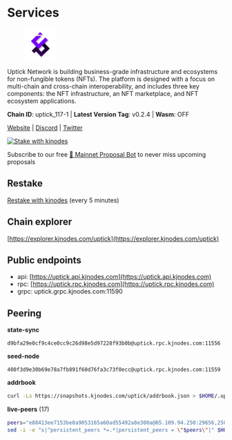 # Services

<figure><img src="https://raw.githubusercontent.com/kj89/cosmos-images/main/logos/uptick.png" alt=""><figcaption></figcaption></figure>

Uptick Network is building business-grade infrastructure and  ecosystems for non-fungible tokens (NFTs). The platform is  designed with a focus on multi-chain and cross-chain interoperability,  and includes three key components: the NFT infrastructure, an NFT  marketplace, and NFT ecosystem applications.

**Chain ID**: uptick_117-1 | **Latest Version Tag**: v0.2.4 | **Wasm**: OFF

[Website](https://uptick.network) | [Discord](https://discord.gg/UzeHS7fu5H) | [Twitter](https://twitter.com/uptickproject)

[![Stake with kjnodes](https://i.ibb.co/cr44Q8j/button-stake-with-kjnodes.png)](https://restake.app/uptick/uptickvaloper1jqpaf0vgzlxvjx5meq8huweuv2nguqe20seefq)

Subscribe to our free [🤖 Mainnet Proposal Bot](https://t.me/kjnodes_proposal_bot) to never miss upcoming proposals

## Restake

[Restake with kjnodes](https://restake.app/uptick/uptickvaloper1jqpaf0vgzlxvjx5meq8huweuv2nguqe20seefq) (every 5 minutes)
## Chain explorer
[https://explorer.kjnodes.com/uptick](https://explorer.kjnodes.com/uptick)

## Public endpoints

* api: [https://uptick.api.kjnodes.com](https://uptick.api.kjnodes.com)
* rpc: [https://uptick.rpc.kjnodes.com](https://uptick.rpc.kjnodes.com)
* grpc: uptick.grpc.kjnodes.com:11590

## Peering

**state-sync**

```text
d9bfa29e0cf9c4ce0cc9c26d98e5d97228f93b0b@uptick.rpc.kjnodes.com:11556
```

**seed-node**

```text
400f3d9e30b69e78a7fb891f60d76fa3c73f0ecc@uptick.rpc.kjnodes.com:11559
```

**addrbook**
```bash
curl -Ls https://snapshots.kjnodes.com/uptick/addrbook.json > $HOME/.uptickd/config/addrbook.json
```

**live-peers** (17)
```bash
peers="e88413ee7153be8a9053165a60ad55492a8e300a@65.109.94.250:29656,250c98d4975ae9a12ed7dfcd5a7cf76b470e49a6@65.21.108.180:26656,21f05f31e3eecf05e3e19c6beb8e53cf1277cce1@94.130.219.37:13656,e8704845eaa0f3d39fcdc9c4065f3beb344384db@142.132.152.46:27656,ea83a93c2878af90d034138fc5026218fb89d0d2@69.197.19.36:21656,29269b318b35005b4ac39d010cbc3c41a5ab0833@185.144.99.33:26656,f05733da50967e3955e11665b1901d36291dfaee@65.108.195.30:21656,cf94f8a5060fc7078ba50d2de277a9b787ee6e30@18.217.244.254:26656,ffd85619e0baed6ad09eec1e9c1651ded8e00b3b@82.165.186.119:26656,755c376ec8df0c6fce6d3e28f3d9054de4fe456f@81.30.157.35:17656,ee045c74c0678f1122650a3a5223923977cae1b3@65.109.93.152:30656,f2710fe78495a0645b690dbf9296b5d62bc2a39f@148.113.6.229:20456,34d28eeb7be1b245fd64ba2df4cdf62b5eb60dd3@202.61.240.155:30001,34d86f3a8dfce7d8b615563c587433c65792f104@185.219.142.221:15656,e71bae28852a0b603f7360ec17fe91e7f065f324@142.132.253.112:35656,d9bfa29e0cf9c4ce0cc9c26d98e5d97228f93b0b@65.109.88.38:11556,f97a75fb69d3a5fe893dca7c8d238ccc0bd66a8f@142.132.148.140:6969"
sed -i -e "s|^persistent_peers *=.*|persistent_peers = \"$peers\"|" $HOME/.uptickd/config/config.toml
```
